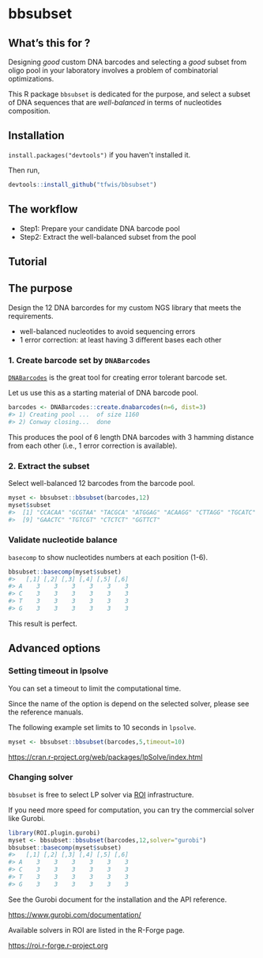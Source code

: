 
<!-- README.md is generated from README.Rmd. Please edit that file -->

# bbsubset

<!-- badges: start -->
<!-- badges: end -->

## What’s this for ?

Designing *good* custom DNA barcodes and selecting a *good* subset from
oligo pool in your laboratory involves a problem of combinatorial optimizations.

This R package `bbsubset` is dedicated for the purpose, and select a subset of DNA sequences
that are *well-balanced* in terms of nucleotides composition.

## Installation

`install.packages("devtools")` if you haven't installed it.

Then run,

``` r
devtools::install_github("tfwis/bbsubset")
```

## The workflow

* Step1: Prepare your candidate DNA barcode pool
* Step2: Extract the well-balanced subset from the pool

## Tutorial

## The purpose

Design the 12 DNA barcordes for my custom NGS library that meets the requirements.

* well-balanced nucleotides to avoid sequencing errors
* 1 error correction: at least having 3 different bases each other

### 1. Create barcode set by `DNABarcodes`

[`DNABarcodes`](https://bioconductor.org/packages/release/bioc/vignettes/DNABarcodes/inst/doc/DNABarcodes.html) is
the great tool for creating error tolerant barcode set.

Let us use this as a starting material of DNA barcode pool.

``` r
barcodes <- DNABarcodes::create.dnabarcodes(n=6, dist=3)
#> 1) Creating pool ...  of size 1160
#> 2) Conway closing...  done
```
This produces the pool of 6 length DNA barcodes
with 3 hamming distance from each other
(i.e., 1 error correction is available).

### 2. Extract the subset

Select well-balanced 12 barcodes from the barcode pool.

``` r
myset <- bbsubset::bbsubset(barcodes,12)
myset$subset
#>  [1] "CCACAA" "GCGTAA" "TACGCA" "ATGGAG" "ACAAGG" "CTTAGG" "TGCATC" "AAGGTC"
#>  [9] "GAACTC" "TGTCGT" "CTCTCT" "GGTTCT"
```

### Validate nucleotide balance

`basecomp` to show nucleotides numbers at each position (1-6).

``` r
bbsubset::basecomp(myset$subset)
#>   [,1] [,2] [,3] [,4] [,5] [,6]
#> A    3    3    3    3    3    3
#> C    3    3    3    3    3    3
#> T    3    3    3    3    3    3
#> G    3    3    3    3    3    3
```

This result is perfect.

## Advanced options

### Setting timeout in lpsolve

You can set a timeout to limit the computational time.

Since the name of the option is depend on the selected solver,
please see the reference manuals. 

The following example set limits to 10 seconds in `lpsolve`.

``` r
myset <- bbsubset::bbsubset(barcodes,5,timeout=10) 
```

https://cran.r-project.org/web/packages/lpSolve/index.html

### Changing solver

`bbsubset` is free to select LP solver via [ROI](http://roi.r-forge.r-project.org) infrastructure.

If you need more speed for computation,
you can try the commercial solver like Gurobi.

``` r
library(ROI.plugin.gurobi)
myset <- bbsubset::bbsubset(barcodes,12,solver="gurobi")
bbsubset::basecomp(myset$subset)
#>   [,1] [,2] [,3] [,4] [,5] [,6]
#> A    3    3    3    3    3    3
#> C    3    3    3    3    3    3
#> T    3    3    3    3    3    3
#> G    3    3    3    3    3    3
```

See the Gurobi document for the installation and the API reference.

https://www.gurobi.com/documentation/

Available solvers in ROI are listed in the R-Forge page.

https://roi.r-forge.r-project.org
